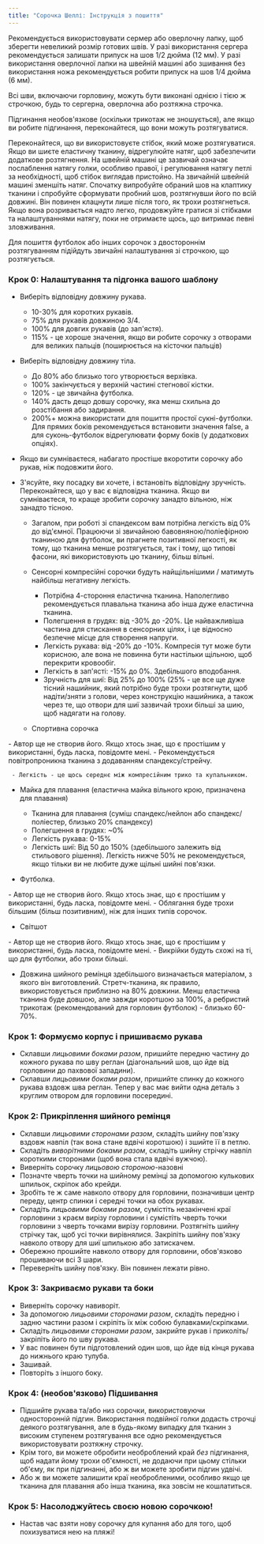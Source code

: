 ```yaml
---
title: "Сорочка Шеллі: Інструкція з пошиття"
---
```


<Note>

Рекомендується використовувати сермер або оверлочну лапку, щоб зберегти невеликий розмір готових швів. У разі використання сергера рекомендується залишати припуск на шов 1/2 дюйма (12 мм). У разі використання оверлочної лапки на швейній машині або зшивання без використання ножа рекомендується робити припуск на шов 1/4 дюйма (6 мм).

Всі шви, включаючи горловину, можуть бути виконані однією і тією ж строчкою, будь то сергерна, оверлочна або розтяжна строчка.

Підгинання необов'язкове (оскільки трикотаж не зношується), але якщо ви робите підгинання, переконайтеся, що вони можуть розтягуватися.

Переконайтеся, що ви використовуєте стібок, який може розтягуватися. Якщо ви шиєте еластичну тканину, відрегулюйте натяг, щоб забезпечити додаткове розтягнення. На швейній машині це зазвичай означає послаблення натягу голки, особливо правої, і регулювання натягу петлі за необхідності, щоб стібок виглядав пристойно. На звичайній швейній машині зменшіть натяг. Спочатку випробуйте обраний шов на клаптику тканини і спробуйте сформувати пробний шов, розтягнувши його по всій довжині. Він повинен клацнути лише після того, як трохи розтягнеться. Якщо вона розривається надто легко, продовжуйте гратися зі стібками та налаштуваннями натягу, поки не отримаєте щось, що витримає певні зловживання.

Для пошиття футболок або інших сорочок з двостороннім розтягуванням підійдуть звичайні налаштування зі строчкою, що розтягується.

</Note>

### Крок 0: Налаштування та підгонка вашого шаблону

 - Виберіть відповідну довжину рукава.
   - 10-30% для коротких рукавів.
   - 75% для рукавів довжиною 3/4.
   - 100% для довгих рукавів (до зап'ястя).
   - 115% - це хороше значення, якщо ви робите сорочку з отворами для великих пальців (поширюється на кісточки пальців)

 - Виберіть відповідну довжину тіла.
   - До 80% або близько того утворюється верхівка.
   - 100% закінчується у верхній частині стегнової кістки.
   - 120% - це звичайна футболка.
   - 140% дасть дещо довшу сорочку, яка менш схильна до розстібання або задирання.
   - 200%+ можна використати для пошиття простої сукні-футболки. Для прямих боків рекомендується встановити значення false, а для суконь-футболок відрегулювати форму боків (у додаткових опціях).
 - Якщо ви сумніваєтеся, набагато простіше вкоротити сорочку або рукав, ніж подовжити його.

 - З'ясуйте, яку посадку ви хочете, і встановіть відповідну зручність. Переконайтеся, що у вас є відповідна тканина. Якщо ви сумніваєтеся, то краще зробити сорочку занадто вільною, ніж занадто тісною.
   - Загалом, при роботі зі спандексом вам потрібна легкість від 0% до від'ємної. Працюючи зі звичайною бавовняною/поліефірною тканиною для футболок, ви прагнете позитивної легкості, як тому, що тканина менше розтягується, так і тому, що типові фасони, які використовують цю тканину, більш вільні.
   - Сенсорні компресійні сорочки будуть найщільнішими / матимуть найбільш негативну легкість.
     - Потрібна 4-стороння еластична тканина. Наполегливо рекомендується плавальна тканина або інша дуже еластична тканина.
     - Полегшення в грудях: від -30% до -20%. Це найважливіша частина для стискання в сенсорних цілях, і це відносно безпечне місце для створення напруги.
     - Легкість рукава: від -20% до -10%. Компресія тут може бути корисною, але вона не повинна бути настільки щільною, щоб перекрити кровообіг.
     - Легкість в зап'ясті: -15% до 0%. Здебільшого вподобання.
     - Зручність для шиї: Від 25% до 100% (25% - це все ще дуже тісний нашийник, який потрібно буде трохи розтягнути, щоб надіти/зняти з голови, через конструкцію нашийника, а також через те, що отвори для шиї зазвичай трохи більші за шию, щоб надягати на голову.

   - Спортивна сорочка

<Fixme>
     - Автор ще не створив його. Якщо хтось знає, що є простішим у використанні, будь ласка, повідомте мені.
       - Рекомендується повітропроникна тканина з додаванням спандексу/стрейчу.
</Fixme>

     - Легкість - це щось середнє між компресійним трико та купальником.

   - Майка для плавання (еластична майка вільного крою, призначена для плавання)
     - Тканина для плавання (суміш спандекс/нейлон або спандекс/поліестер, близько 20% спандексу)
     - Полегшення в грудях: ~0%
     - Легкість рукава: 0-15%
     - Легкість шиї: Від 50 до 150% (здебільшого залежить від стильового рішення). Легкість нижче 50% не рекомендується, якщо тільки ви не любите дуже щільні шийні пов'язки.

   - Футболка.
<Fixme>
     - Автор ще не створив його. Якщо хтось знає, що є простішим у використанні, будь ласка, повідомте мені.
       - Облягання буде трохи більшим (більш позитивним), ніж для інших типів сорочок.
</Fixme>

   - Світшот
<Fixme>
     - Автор ще не створив його. Якщо хтось знає, що є простішим у використанні, будь ласка, повідомте мені.
       - Викрійки будуть схожі на ті, що для футболки, або трохи більші.
</Fixme>

 - Довжина шийного ремінця здебільшого визначається матеріалом, з якого він виготовлений. Стретч-тканина, як правило, використовується приблизно на 80% довжини. Менш еластична тканина буде довшою, але завжди коротшою за 100%, а ребристий трикотаж (рекомендований для горловин футболок) - близько 60-70%.

### Крок 1: Формуємо корпус і пришиваємо рукава

- Склавши _лицьовими боками разом_, пришийте передню частину до кожного рукава по шву реглан (діагональний шов, що йде від горловини до пахвової западини).
- Склавши _лицьовими боками разом_, пришийте спинку до кожного рукава вздовж шва реглан. Тепер у вас має вийти одна деталь з круглим отвором для горловини посередині.

### Крок 2: Прикріплення шийного ремінця

- Склавши _лицьовими сторонами разом_, складіть шийну пов'язку вздовж навпіл (так вона стане вдвічі коротшою) і зшийте її в петлю.
- Складіть _виворітними боками разом_, складіть шийну стрічку навпіл короткими сторонами (щоб вона стала вдвічі вужчою).
- Виверніть сорочку _лицьовою стороною_-назовні
- Позначте чверть точки на шийному ремінці за допомогою кулькових шпильок, скріпок або крейди.
- Зробіть те ж саме навколо отвору для горловини, позначивши центр переду, центр спинки і середні точки на обох рукавах.
- Складіть _лицьовими боками разом_, сумістіть незакінчені краї горловини з краєм вирізу горловини і сумістіть чверть точки горловини з чверть точками вирізу горловини. Розтягніть шийну стрічку так, щоб усі точки вирівнялися. Закріпіть шийну пов'язку навколо отвору для шиї шпилькою або затискачем.
 - Обережно прошийте навколо отвору для горловини, обов'язково прошиваючи всі 3 шари.
 - Переверніть шийну пов'язку. Він повинен лежати рівно.

### Крок 3: Закриваємо рукави та боки

- Виверніть сорочку навиворіт.
- За допомогою _лицьовими сторонами разом_, складіть передню і задню частини разом і скріпіть їх між собою булавками/скріпками.
- Складіть _лицьовими сторонами разом_, закрийте рукав і приколіть/закріпіть його по шву рукава.
- У вас повинен бути підготовлений один шов, що йде від кінця рукава до нижнього краю тулуба.
- Зашивай.
- Повторіть з іншого боку.

### Крок 4: (необов'язково) Підшивання

- Підшийте рукава та/або низ сорочки, використовуючи односторонній підгин. Використання подвійної голки додасть строчці деякого розтягування, але в будь-якому випадку для тканин з високим ступенем розтягування все одно рекомендується використовувати розтяжну строчку.
- Крім того, ви можете обробити необроблений край _без_ підгинання, щоб надати йому трохи об'ємності, не додаючи при цьому стільки об'єму, як при підгинанні, або ж ви можете зробити підгин удвічі.
- Або ж ви можете залишити краї необробленими, особливо якщо це тканина для плавання або інша тканина, яка зовсім не кошлатиться.

### Крок 5: Насолоджуйтесь своєю новою сорочкою!

- Настав час взяти нову сорочку для купання або для того, щоб похизуватися нею на пляжі!